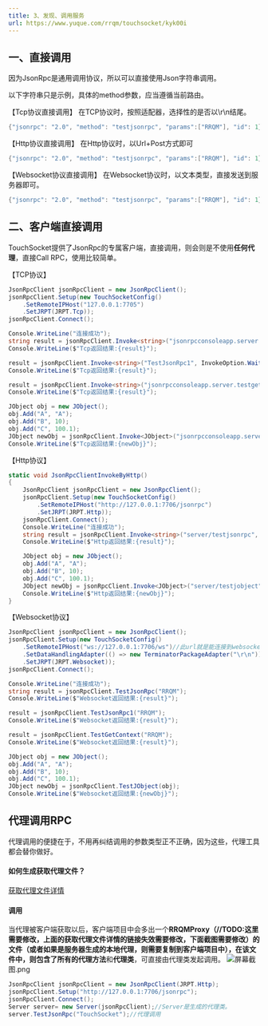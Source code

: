 ```yaml
---
title: 3、发现、调用服务
url: https://www.yuque.com/rrqm/touchsocket/kyk00i
---
```


<a name="bBQih"></a>

## 一、直接调用

因为JsonRpc是通用调用协议，所以可以直接使用Json字符串调用。

以下字符串只是示例，具体的method参数，应当遵循当前路由。

【Tcp协议直接调用】
在TCP协议时，按照适配器，选择性的是否以\r\n结尾。

```csharp
{"jsonrpc": "2.0", "method": "testjsonrpc", "params":["RRQM"], "id": 1}
```

【Http协议直接调用】
在Http协议时，以Url+Post方式即可

```csharp
{"jsonrpc": "2.0", "method": "testjsonrpc", "params":["RRQM"], "id": 1}
```

【Websocket协议直接调用】
在Websocket协议时，以文本类型，直接发送到服务器即可。

```csharp
{"jsonrpc": "2.0", "method": "testjsonrpc", "params":["RRQM"], "id": 1}
```

<a name="aDbqe"></a>

## 二、客户端直接调用

TouchSocket提供了JsonRpc的专属客户端，直接调用，则会则是不使用**任何代理**，直接Call RPC，使用比较简单。

【TCP协议】

```csharp
JsonRpcClient jsonRpcClient = new JsonRpcClient();
jsonRpcClient.Setup(new TouchSocketConfig()
    .SetRemoteIPHost("127.0.0.1:7705")
    .SetJRPT(JRPT.Tcp));
jsonRpcClient.Connect();

Console.WriteLine("连接成功");
string result = jsonRpcClient.Invoke<string>("jsonrpcconsoleapp.server.testjsonrpc", InvokeOption.WaitInvoke, "TouchSocket");
Console.WriteLine($"Tcp返回结果:{result}");

result = jsonRpcClient.Invoke<string>("TestJsonRpc1", InvokeOption.WaitInvoke, "TouchSocket");
Console.WriteLine($"Tcp返回结果:{result}");

result = jsonRpcClient.Invoke<string>("jsonrpcconsoleapp.server.testgetcontext", InvokeOption.WaitInvoke, "TouchSocket");
Console.WriteLine($"Tcp返回结果:{result}");

JObject obj = new JObject();
obj.Add("A", "A");
obj.Add("B", 10);
obj.Add("C", 100.1);
JObject newObj = jsonRpcClient.Invoke<JObject>("jsonrpcconsoleapp.server.testjobject", InvokeOption.WaitInvoke, obj);
Console.WriteLine($"Tcp返回结果:{newObj}");
```

【Http协议】

```csharp
static void JsonRpcClientInvokeByHttp()
{
    JsonRpcClient jsonRpcClient = new JsonRpcClient();
    jsonRpcClient.Setup(new TouchSocketConfig()
        .SetRemoteIPHost("http://127.0.0.1:7706/jsonrpc")
        .SetJRPT(JRPT.Http));
    jsonRpcClient.Connect();
    Console.WriteLine("连接成功");
    string result = jsonRpcClient.Invoke<string>("server/testjsonrpc", InvokeOption.WaitInvoke, "TouchSocket");
    Console.WriteLine($"Http返回结果:{result}");

    JObject obj = new JObject();
    obj.Add("A", "A");
    obj.Add("B", 10);
    obj.Add("C", 100.1);
    JObject newObj = jsonRpcClient.Invoke<JObject>("server/testjobject", InvokeOption.WaitInvoke, obj);
    Console.WriteLine($"Http返回结果:{newObj}");
}
```

【Websocket协议】

```csharp
JsonRpcClient jsonRpcClient = new JsonRpcClient();
jsonRpcClient.Setup(new TouchSocketConfig()
    .SetRemoteIPHost("ws://127.0.0.1:7706/ws")//此url就是能连接到websocket的路径。
    .SetDataHandlingAdapter(() => new TerminatorPackageAdapter("\r\n"))
    .SetJRPT(JRPT.Websocket));
jsonRpcClient.Connect();

Console.WriteLine("连接成功");
string result = jsonRpcClient.TestJsonRpc("RRQM");
Console.WriteLine($"Websocket返回结果:{result}");

result = jsonRpcClient.TestJsonRpc1("RRQM");
Console.WriteLine($"Websocket返回结果:{result}");

result = jsonRpcClient.TestGetContext("RRQM");
Console.WriteLine($"Websocket返回结果:{result}");

JObject obj = new JObject();
obj.Add("A", "A");
obj.Add("B", 10);
obj.Add("C", 100.1);
JObject newObj = jsonRpcClient.TestJObject(obj);
Console.WriteLine($"Websocket返回结果:{newObj}");
```

<a name="rrWhi"></a>

## 代理调用RPC

代理调用的便捷在于，不用再纠结调用的参数类型正不正确，因为这些，代理工具都会替你做好。 <a name="AbsXl"></a>

#### 如何生成获取代理文件？

[获取代理文件详情](https://www.yuque.com/eo2w71/rrqm/a13509bfc3581f4576861b690b4a809a) <a name="jsQUz"></a>

#### 调用

当代理被客户端获取以后，客户端项目中会多出一个**RRQMProxy（//TODO:这里需要修改，上面的获取代理文件详情的链接失效需要修改，下面截图需要修改）**的文件（或者如果是服务器生成的本地代理，则需要复制到客户端项目中），在该文件中，则包含了所有的**代理方法**和**代理类**，可直接由代理类发起调用。
![](..\assets\kyk00i\1647830969714-d09ddcb0-2da6-4397-a496-8dab5d0dc34e.png)屏幕截图.png

```csharp
JsonRpcClient jsonRpcClient = new JsonRpcClient(JRPT.Http);
jsonRpcClient.Setup("http://127.0.0.1:7706/jsonrpc");
jsonRpcClient.Connect();
Server server= new Server(jsonRpcClient);//Server是生成的代理类。
server.TestJsonRpc("TouchSocket");//代理调用
```
